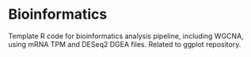 # Bioinformatics
Template R code for bioinformatics analysis pipeline, including WGCNA, using mRNA TPM and DESeq2 DGEA files. Related to ggplot repository.
